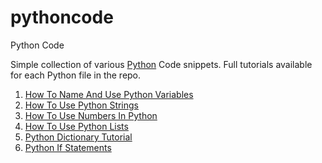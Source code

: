 # pythoncode
Python Code

Simple collection of various [Python](https://www.python.org/) Code snippets.  Full tutorials available for each Python file in the repo.

1. [How To Name And Use Python Variables](https://vegibit.com/how-to-name-and-use-python-variables/)
2. [How To Use Python Strings](https://vegibit.com/how-to-use-python-strings/)
3. [How To Use Numbers In Python](https://vegibit.com/how-to-use-numbers-in-python/)
4. [How To Use Python Lists](https://vegibit.com/how-to-use-python-lists/)
5. [Python Dictionary Tutorial](https://vegibit.com/python-dictionary-tutorial/)
6. [Python If Statements](https://vegibit.com/python-if-statements/)
